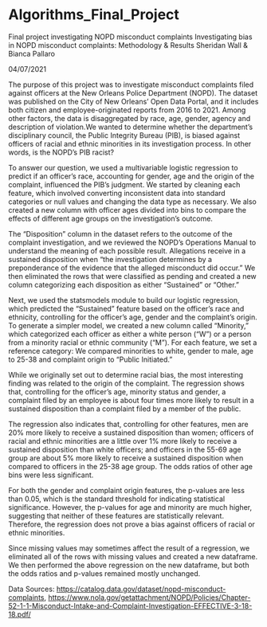 # Algorithms_Final_Project
Final project investigating NOPD misconduct complaints Investigating bias in NOPD misconduct complaints: Methodology & Results Sheridan Wall & Bianca Pallaro

04/07/2021

The purpose of this project was to investigate misconduct complaints filed against officers at the New Orleans Police Department (NOPD). The dataset was published on the City of New Orleans’ Open Data Portal, and it includes both citizen and employee-originated reports from 2016 to 2021. Among other factors, the data is disaggregated by race, age, gender, agency and description of violation.We wanted to determine whether the department’s disciplinary council, the Public Integrity Bureau (PIB), is biased against officers of racial and ethnic minorities in its investigation process. In other words, is the NOPD’s PIB racist?

To answer our question, we used a multivariable logistic regression to predict if an officer’s race, accounting for gender, age and the origin of the complaint, influenced the PIB’s judgment. We started by cleaning each feature, which involved converting inconsistent data into standard categories or null values and changing the data type as necessary. We also created a new column with officer ages divided into bins to compare the effects of different age groups on the investigation’s outcome.

The “Disposition” column in the dataset refers to the outcome of the complaint investigation, and we reviewed the NOPD’s Operations Manual to understand the meaning of each possible result. Allegations receive in a sustained disposition when “the investigation determines by a preponderance of the evidence that the alleged misconduct did occur.” We then eliminated the rows that were classified as pending and created a new column categorizing each disposition as either “Sustained” or “Other.”

Next, we used the statsmodels module to build our logistic regression, which predicted the “Sustained” feature based on the officer’s race and ethnicity, controlling for the officer’s age, gender and the complaint’s origin. To generate a simpler model, we created a new column called “Minority,” which categorized each officer as either a white person (“W”) or a person from a minority racial or ethnic community (“M”). For each feature, we set a reference category: We compared minorities to white, gender to male, age to 25-38 and complaint origin to “Public Initiated.”

While we originally set out to determine racial bias, the most interesting finding was related to the origin of the complaint. The regression shows that, controlling for the officer’s age, minority status and gender, a complaint filed by an employee is about four times more likely to result in a sustained disposition than a complaint filed by a member of the public.

The regression also indicates that, controlling for other features, men are 20% more likely to receive a sustained disposition than women; officers of racial and ethnic minorities are a little over 1% more likely to receive a sustained disposition than white officers; and officers in the 55-69 age group are about 5% more likely to receive a sustained disposition when compared to officers in the 25-38 age group. The odds ratios of other age bins were less significant.

For both the gender and complaint origin features, the p-values are less than 0.05, which is the standard threshold for indicating statistical significance. However, the p-values for age and minority are much higher, suggesting that neither of these features are statistically relevant. Therefore, the regression does not prove a bias against officers of racial or ethnic minorities.

Since missing values may sometimes affect the result of a regression, we eliminated all of the rows with missing values and created a new dataframe. We then performed the above regression on the new dataframe, but both the odds ratios and p-values remained mostly unchanged.

Data Sources: https://catalog.data.gov/dataset/nopd-misconduct-complaints, https://www.nola.gov/getattachment/NOPD/Policies/Chapter-52-1-1-Misconduct-Intake-and-Complaint-Investigation-EFFECTIVE-3-18-18.pdf/
